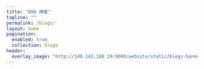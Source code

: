 ```yaml
---
title: "806 博客"
tagline: ""
permalink: /blogs/
layout: home
pagination:
  enabled: true
  collection: blogs
header:
  overlay_image: "http://140.143.188.19:9000/website/static/blogs-banner.jpg"
---
```

